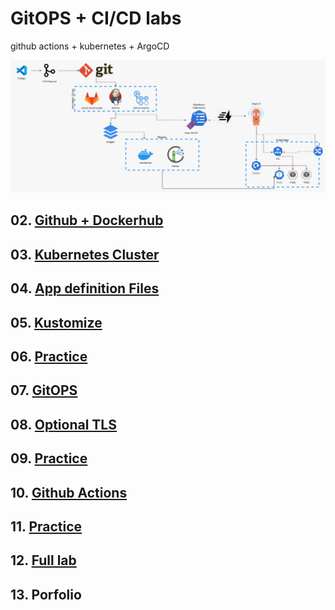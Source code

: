 # GitOPS + CI/CD labs
github actions + kubernetes + ArgoCD

![Diagrama General](./assets/img/01.jpeg)

## 02. [Github + Dockerhub](./02.Github.md)
## 03. [Kubernetes Cluster](./03.KubernetesCluster.md)
## 04. [App definition Files](./04.App.md)
## 05. [Kustomize](./05.Kustomize.md)
## 06. [Practice](./06.Kustomize%20Practice.md)
## 07. [GitOPS](./07.ArgoCD.md)
## 08. [Optional TLS](./08.%20Opcional%20TLS.md)
## 09. [Practice](./09.ArgoCD%20Practice.md)
## 10. [Github Actions](./10.Actions.md)
## 11. [Practice](./11.Actions%20Practice.md)
## 12. [Full lab](./12.Fulllab.md)
## 13. Porfolio

